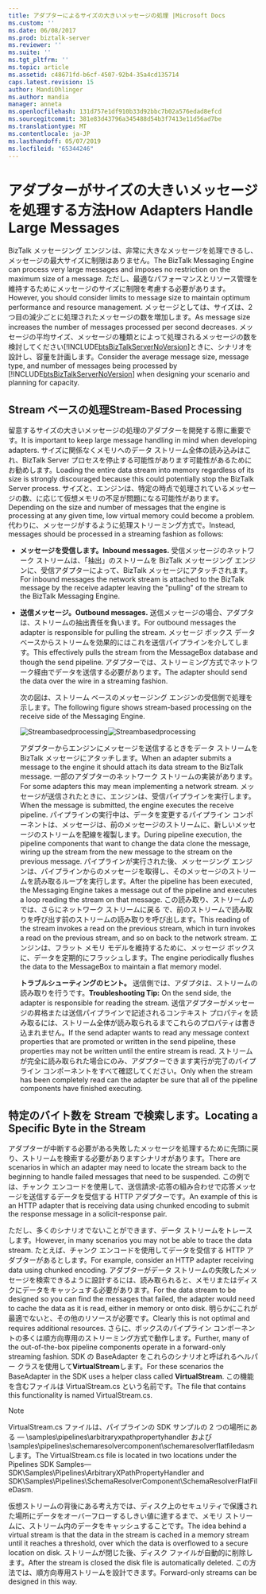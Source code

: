 ```yaml
---
title: アダプターによるサイズの大きいメッセージの処理 |Microsoft Docs
ms.custom: ''
ms.date: 06/08/2017
ms.prod: biztalk-server
ms.reviewer: ''
ms.suite: ''
ms.tgt_pltfrm: ''
ms.topic: article
ms.assetid: c48671fd-b6cf-4507-92b4-35a4cd135714
caps.latest.revision: 15
author: MandiOhlinger
ms.author: mandia
manager: anneta
ms.openlocfilehash: 131d757e1df910b33d92bbc7b02a576edad8efcd
ms.sourcegitcommit: 381e83d43796a345488d54b3f7413e11d56ad7be
ms.translationtype: MT
ms.contentlocale: ja-JP
ms.lasthandoff: 05/07/2019
ms.locfileid: "65344246"
---
```

# <a name="how-adapters-handle-large-messages"></a><span data-ttu-id="3e978-102">アダプターがサイズの大きいメッセージを処理する方法</span><span class="sxs-lookup"><span data-stu-id="3e978-102">How Adapters Handle Large Messages</span></span>
<span data-ttu-id="3e978-103">BizTalk メッセージング エンジンは、非常に大きなメッセージを処理できるし、メッセージの最大サイズに制限はありません。</span><span class="sxs-lookup"><span data-stu-id="3e978-103">The BizTalk Messaging Engine can process very large messages and imposes no restriction on the maximum size of a message.</span></span> <span data-ttu-id="3e978-104">ただし、最適なパフォーマンスとリソース管理を維持するためにメッセージのサイズに制限を考慮する必要があります。</span><span class="sxs-lookup"><span data-stu-id="3e978-104">However, you should consider limits to message size to maintain optimum performance and resource management.</span></span> <span data-ttu-id="3e978-105">メッセージとしては、サイズは、2 つ目の減少ごとに処理されたメッセージの数を増加します。</span><span class="sxs-lookup"><span data-stu-id="3e978-105">As message size increases the number of messages processed per second decreases.</span></span> <span data-ttu-id="3e978-106">メッセージの平均サイズ、メッセージの種類とによって処理されるメッセージの数を検討してください[!INCLUDE[btsBizTalkServerNoVersion](../includes/btsbiztalkservernoversion-md.md)]ときに、シナリオを設計し、容量を計画します。</span><span class="sxs-lookup"><span data-stu-id="3e978-106">Consider the average message size, message type, and number of messages being processed by [!INCLUDE[btsBizTalkServerNoVersion](../includes/btsbiztalkservernoversion-md.md)] when designing your scenario and planning for capacity.</span></span>  
  
## <a name="stream-based-processing"></a><span data-ttu-id="3e978-107">Stream ベースの処理</span><span class="sxs-lookup"><span data-stu-id="3e978-107">Stream-Based Processing</span></span>  
 <span data-ttu-id="3e978-108">留意するサイズの大きいメッセージの処理のアダプターを開発する際に重要です。</span><span class="sxs-lookup"><span data-stu-id="3e978-108">It is important to keep large message handling in mind when developing adapters.</span></span> <span data-ttu-id="3e978-109">サイズに関係なくメモリへのデータ ストリーム全体の読み込みはこれ、BizTalk Server プロセスを停止する可能性があります可能性があるためにお勧めします。</span><span class="sxs-lookup"><span data-stu-id="3e978-109">Loading the entire data stream into memory regardless of its size is strongly discouraged because this could potentially stop the BizTalk Server process.</span></span> <span data-ttu-id="3e978-110">サイズと、エンジンは、特定の時点で処理されているメッセージの数、に応じて仮想メモリの不足が問題になる可能性があります。</span><span class="sxs-lookup"><span data-stu-id="3e978-110">Depending on the size and number of messages that the engine is processing at any given time, low virtual memory could become a problem.</span></span> <span data-ttu-id="3e978-111">代わりに、メッセージがするように処理ストリーミング方式で。</span><span class="sxs-lookup"><span data-stu-id="3e978-111">Instead, messages should be processed in a streaming fashion as follows:</span></span>  
  
- <span data-ttu-id="3e978-112">**メッセージを受信します。**</span><span class="sxs-lookup"><span data-stu-id="3e978-112">**Inbound messages.**</span></span> <span data-ttu-id="3e978-113">受信メッセージのネットワーク ストリームは、「抽出」のストリームを BizTalk メッセージング エンジンに、受信アダプターによって、BizTalk メッセージにアタッチされます。</span><span class="sxs-lookup"><span data-stu-id="3e978-113">For inbound messages the network stream is attached to the BizTalk message by the receive adapter leaving the "pulling" of the stream to the BizTalk Messaging Engine.</span></span>  
  
- <span data-ttu-id="3e978-114">**送信メッセージ。**</span><span class="sxs-lookup"><span data-stu-id="3e978-114">**Outbound messages.**</span></span> <span data-ttu-id="3e978-115">送信メッセージの場合、アダプタは、ストリームの抽出責任を負います。</span><span class="sxs-lookup"><span data-stu-id="3e978-115">For outbound messages the adapter is responsible for pulling the stream.</span></span> <span data-ttu-id="3e978-116">メッセージ ボックス データベースからストリームを効果的にはこれを送信パイプラインを介してします。</span><span class="sxs-lookup"><span data-stu-id="3e978-116">This effectively pulls the stream from the MessageBox database and though the send pipeline.</span></span> <span data-ttu-id="3e978-117">アダプターでは、ストリーミング方式でネットワーク経由でデータを送信する必要があります。</span><span class="sxs-lookup"><span data-stu-id="3e978-117">The adapter should send the data over the wire in a streaming fashion.</span></span>  
  
  <span data-ttu-id="3e978-118">次の図は、ストリーム ベースのメッセージング エンジンの受信側で処理を示します。</span><span class="sxs-lookup"><span data-stu-id="3e978-118">The following figure shows stream-based processing on the receive side of the Messaging Engine.</span></span>  
  
  <span data-ttu-id="3e978-119">![](../core/media/streambasedprocessing.gif "Streambasedprocessing")</span><span class="sxs-lookup"><span data-stu-id="3e978-119">![](../core/media/streambasedprocessing.gif "Streambasedprocessing")</span></span>  
  
  <span data-ttu-id="3e978-120">アダプターからエンジンにメッセージを送信するときをデータ ストリームを BizTalk メッセージにアタッチします。</span><span class="sxs-lookup"><span data-stu-id="3e978-120">When an adapter submits a message to the engine it should attach its data stream to the BizTalk message.</span></span> <span data-ttu-id="3e978-121">一部のアダプターのネットワーク ストリームの実装があります。</span><span class="sxs-lookup"><span data-stu-id="3e978-121">For some adapters this may mean implementing a network stream.</span></span> <span data-ttu-id="3e978-122">メッセージが送信されたときに、エンジンは、受信パイプラインを実行します。</span><span class="sxs-lookup"><span data-stu-id="3e978-122">When the message is submitted, the engine executes the receive pipeline.</span></span> <span data-ttu-id="3e978-123">パイプラインの実行中は、データを変更するパイプライン コンポーネントは、メッセージは、前のメッセージのストリームに、新しいメッセージのストリームを配線を複製します。</span><span class="sxs-lookup"><span data-stu-id="3e978-123">During pipeline execution, the pipeline components that want to change the data clone the message, wiring up the stream from the new message to the stream on the previous message.</span></span> <span data-ttu-id="3e978-124">パイプラインが実行された後、メッセージング エンジンは、パイプラインからのメッセージを取得し、そのメッセージのストリームを読み取るループを実行します。</span><span class="sxs-lookup"><span data-stu-id="3e978-124">After the pipeline has been executed, the Messaging Engine takes a message out of the pipeline and executes a loop reading the stream on that message.</span></span> <span data-ttu-id="3e978-125">この読み取り、ストリームのでは、さらにネットワーク ストリームに戻る で、前のストリームで読み取りを呼び出す前のストリームの読み取りを呼び出します。</span><span class="sxs-lookup"><span data-stu-id="3e978-125">This reading of the stream invokes a read on the previous stream, which in turn invokes a read on the previous stream, and so on back to the network stream.</span></span> <span data-ttu-id="3e978-126">エンジンは、フラット メモリ モデルを維持するために、メッセージ ボックスに、データを定期的にフラッシュします。</span><span class="sxs-lookup"><span data-stu-id="3e978-126">The engine periodically flushes the data to the MessageBox to maintain a flat memory model.</span></span>  
  
  <span data-ttu-id="3e978-127">**トラブルシューティングのヒント。** 送信側では、アダプタは、ストリームの読み取りを行うです。</span><span class="sxs-lookup"><span data-stu-id="3e978-127">**Troubleshooting Tip:** On the send side, the adapter is responsible for reading the stream.</span></span> <span data-ttu-id="3e978-128">送信アダプターがメッセージの昇格または送信パイプラインで記述されるコンテキスト プロパティを読み取るには、ストリーム全体が読み取られるまでこれらのプロパティは書き込まれません。</span><span class="sxs-lookup"><span data-stu-id="3e978-128">If the send adapter wants to read any message context properties that are promoted or written in the send pipeline, these properties may not be written until the entire stream is read.</span></span> <span data-ttu-id="3e978-129">ストリームが完全に読み取られた場合にのみ、アダプターできます実行が完了のパイプライン コンポーネントをすべて確認してください。</span><span class="sxs-lookup"><span data-stu-id="3e978-129">Only when the stream has been completely read can the adapter be sure that all of the pipeline components have finished executing.</span></span>  
  
## <a name="locating-a-specific-byte-in-the-stream"></a><span data-ttu-id="3e978-130">特定のバイト数を Stream で検索します。</span><span class="sxs-lookup"><span data-stu-id="3e978-130">Locating a Specific Byte in the Stream</span></span>  
 <span data-ttu-id="3e978-131">アダプターが中断する必要がある失敗したメッセージを処理するために先頭に戻り、ストリームを検索する必要がありますシナリオがあります。</span><span class="sxs-lookup"><span data-stu-id="3e978-131">There are scenarios in which an adapter may need to locate the stream back to the beginning to handle failed messages that need to be suspended.</span></span> <span data-ttu-id="3e978-132">この例では、チャンク エンコードを使用して、送信請求-応答の組み合わせで応答メッセージを送信するデータを受信する HTTP アダプターです。</span><span class="sxs-lookup"><span data-stu-id="3e978-132">An example of this is an HTTP adapter that is receiving data using chunked encoding to submit the response message in a solicit-response pair.</span></span>  
  
 <span data-ttu-id="3e978-133">ただし、多くのシナリオでないことができます、データ ストリームをトレースします。</span><span class="sxs-lookup"><span data-stu-id="3e978-133">However, in many scenarios you may not be able to trace the data stream.</span></span> <span data-ttu-id="3e978-134">たとえば、チャンク エンコードを使用してデータを受信する HTTP アダプターがあるとします。</span><span class="sxs-lookup"><span data-stu-id="3e978-134">For example, consider an HTTP adapter receiving data using chunked encoding.</span></span> <span data-ttu-id="3e978-135">アダプターがデータ ストリームの失敗したメッセージを検索できるように設計するには、読み取られると、メモリまたはディスクにデータをキャッシュする必要があります。</span><span class="sxs-lookup"><span data-stu-id="3e978-135">For the data stream to be designed so you can find the messages that failed, the adapter would need to cache the data as it is read, either in memory or onto disk.</span></span> <span data-ttu-id="3e978-136">明らかにこれが最適でないと、その他のリソースが必要です。</span><span class="sxs-lookup"><span data-stu-id="3e978-136">Clearly this is not optimal and requires additional resources.</span></span> <span data-ttu-id="3e978-137">さらに、ボックスのパイプライン コンポーネントの多くは順方向専用のストリーミング方式で動作します。</span><span class="sxs-lookup"><span data-stu-id="3e978-137">Further, many of the out-of-the-box pipeline components operate in a forward-only streaming fashion.</span></span> <span data-ttu-id="3e978-138">SDK の BaseAdapter をこれらのシナリオと呼ばれるヘルパー クラスを使用して**VirtualStream**します。</span><span class="sxs-lookup"><span data-stu-id="3e978-138">For these scenarios the BaseAdapter in the SDK uses a helper class called **VirtualStream**.</span></span> <span data-ttu-id="3e978-139">この機能を含むファイルは VirtualStream.cs という名前です。</span><span class="sxs-lookup"><span data-stu-id="3e978-139">The file that contains this functionality is named VirtualStream.cs.</span></span>  
  
> [!NOTE]
>  <span data-ttu-id="3e978-140">VirtualStream.cs ファイルは、パイプラインの SDK サンプルの 2 つの場所にある — \samples\pipelines\arbitraryxpathpropertyhandler および \samples\pipelines\schemaresolvercomponent\schemaresolverflatfiledasm します。</span><span class="sxs-lookup"><span data-stu-id="3e978-140">The VirtualStream.cs file is located in two locations under the Pipelines SDK Samples—SDK\Samples\Pipelines\ArbitraryXPathPropertyHandler and SDK\Samples\Pipelines\SchemaResolverComponent\SchemaResolverFlatFileDasm.</span></span>  
  
 <span data-ttu-id="3e978-141">仮想ストリームの背後にある考え方では、ディスク上のセキュリティで保護された場所にデータをオーバーフローするしきい値に達するまで、メモリ ストリームに、ストリーム内のデータをキャッシュすることです。</span><span class="sxs-lookup"><span data-stu-id="3e978-141">The idea behind a virtual stream is that the data in the stream is cached in a memory stream until it reaches a threshold, over which the data is overflowed to a secure location on disk.</span></span> <span data-ttu-id="3e978-142">ストリームが閉じた後、ディスク ファイルが自動的に削除します。</span><span class="sxs-lookup"><span data-stu-id="3e978-142">After the stream is closed the disk file is automatically deleted.</span></span> <span data-ttu-id="3e978-143">この方法では、順方向専用ストリームを設計できます。</span><span class="sxs-lookup"><span data-stu-id="3e978-143">Forward-only streams can be designed in this way.</span></span>